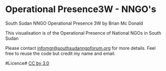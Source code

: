 # Operational Presence3W - NNGO's
South Sudan NNGO Operational Presence 3W by Brian Mc Donald

This visualisation is of the Operational Presence of National NGOs in South Sudan

Please contact infomgr@southsudanngoforum.org for more details. Feel free to reuse the code but credit my name and email.

#Licence#
[CC by 3.0](https://creativecommons.org/licenses/by/3.0/)

